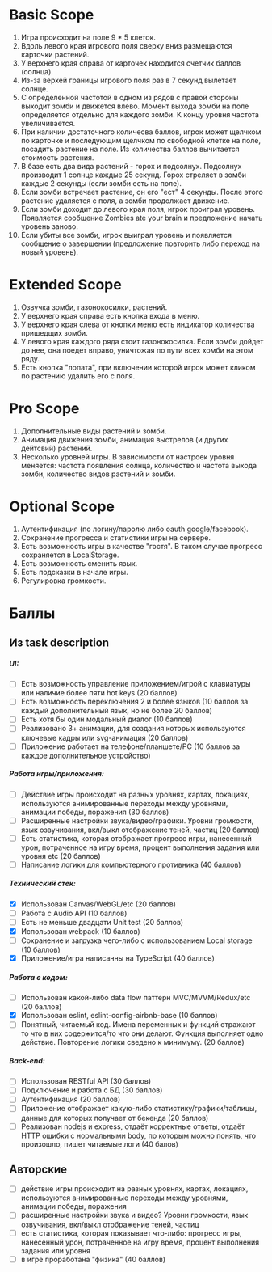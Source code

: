 # Basic Scope
1. Игра происходит на поле 9 * 5 клеток.
2. Вдоль левого края игрового поля сверху вниз размещаются карточки растений.
3. У верхнего края справа от карточек находится счетчик баллов (солнца).
4. Из-за верхей границы игрового поля раз в 7 секунд вылетает солнце.
5. С определенной частотой в одном из рядов с правой стороны выходит зомби и движется влево. Момент выхода зомби на поле определяется отдельно для каждого зомби. К концу уровня частота увеличивается.
6. При наличии достаточного количесва баллов, игрок может щелчком по карточке и последующим щелчком по свободной клетке на поле, посадить растение на поле. Из количества баллов вычитается стоимость растения.
7. В базе есть два вида растений - горох и подсолнух. Подсолнух производит 1 солнце каждые 25 секунд. Горох стреляет в зомби каждые 2 секунды (если зомби есть на поле).
8. Если зомби встречает растение, он его "ест" 4 секунды. После этого растение удаляется с поля, а зомби продолжает движение.
9. Если зомби доходит до левого края поля, игрок проиграл уровень. Появляется сообщение Zombies ate your brain и предложение начать уровень заново.
10. Если убиты все зомби, игрок выиграл уровень и появляется сообщение о завершении (предложение повторить либо переход на новый уровень).

# Extended Scope
1. Озвучка зомби, газонокосилки, растений.
2. У верхнего края справа есть кнопка входа в меню.
3. У верхнего края слева от кнопки меню есть индикатор количества пришедщих зомби.
4. У левого края каждого ряда стоит газонокосилка. Если зомби дойдет до нее, она поедет вправо, уничтожая по пути всех хомби на этом ряду.
5. Есть кнопка "лопата", при включении которой игрок может кликом по растению удалить его с поля.

# Pro Scope
1. Дополнительные виды растений и зомби.
2. Анимация движения зомби, анимация выстрелов (и других дейтсвий) растений.
3. Несколько уровней игры. В зависимости от настроек уровня меняется: частота появления солнца, количество и частота выхода зомби, количество видов растений и зомби.

# Optional Scope
1. Аутентификация (по логину/паролю либо oauth google/facebook).
2. Сохранение прогресса и статистики игры на сервере.
3. Есть возможность игры в качестве "гостя". В таком случае прогресс сохраняется в LocalStorage.
4. Есть возможность сменить язык.
5. Есть подсказки в начале игры.
6. Регулировка громкости.




# Баллы
## Из task description
##### UI:
- [ ] Есть возможность управление приложением/игрой с клавиатуры или наличие более пяти hot keys (20 баллов)
- [ ] Есть возможность переключения 2 и более языков (10 баллов за каждый дополнительный язык, но не более 20 баллов)
- [ ] Есть хотя бы один модальный диалог (10 баллов)
- [ ] Реализовано 3+ анимации, для создания которых используются ключевые кадры или svg-анимация (20 баллов)
- [ ] Приложение работает на телефоне/планшете/PC (10 баллов за каждое дополнительное устройство)

##### Работа игры/приложения:
- [ ] Действие игры происходит на разных уровнях, картах, локациях, используются анимированные переходы между уровнями, анимации победы, поражения (30 баллов)
- [ ] Расширенные настройки звука/видео/графики. Уровни громкости, язык озвучивания, вкл/выкл отображение теней, частиц (20 баллов)
- [ ] Есть статистика, которая отображает прогресс игры, нанесенный урон, потраченное на игру время, процент выполнения задания или уровня etc  (20 баллов)
- [ ] Написание логики для компьютерного противника (40 баллов)
##### Технический стек:
- [x] Использован Canvas/WebGL/etc (20 баллов)
- [ ] Работа с Audio API (10 баллов)
- [ ] Есть не меньше двадцати Unit test (20 баллов)
- [x] Использован webpack (10 баллов)
- [ ] Сохранение и загрузка чего-либо с использованием Local storage (10 баллов)
- [x] Приложение/игра написанны на TypeScript (40 баллов)

##### Работа с кодом:
- [ ] Использован какой-либо data flow паттерн MVC/MVVM/Redux/etc (20 баллов)
- [x] Использован eslint, eslint-config-airbnb-base (10 баллов)
- [ ] Понятный, читаемый код. Имена переменных и функций отражают то что в них содержится/то что они делают. Функция выполняет одно действие. Повторение логики сведено к минимуму. (20 баллов)

##### Back-end:
- [ ] Использован RESTful API (30 баллов)
- [ ] Подключение и работа с БД (30 баллов)
- [ ] Аутентификация (20 баллов)
- [ ] Приложение отображает какую-либо статистику/графики/таблицы, данные для которых получает от бекенда (20 баллов)
- [ ] Реализован nodejs и express, отдаёт корректные ответы, отдаёт HTTP ошибки с нормальными body, по которым можно понять, что произошло, пишет читаемые логи (40 балов)

## Авторские
- [ ] действие игры происходит на разных уровнях, картах, локациях, используются анимированные переходы между уровнями, анимации победы, поражения
- [ ] расширенные настройки звука и видео? Уровни громкости, язык озвучивания, вкл/выкл отображение теней, частиц
- [ ] есть статистика, которая показывает что-либо: прогресс игры, нанесенный урон, потраченное на игру время, процент выполнения задания или уровня
- [ ] в игре проработана "физика" (40 баллов)
